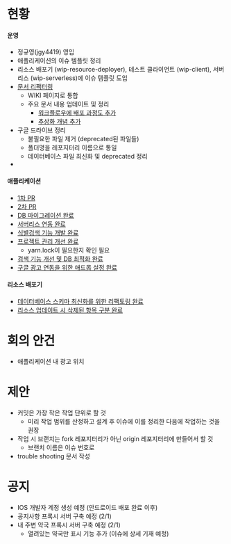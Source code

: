 # 현황
#### 운영
- 정규영(jgy4419) 영입
- 애플리케이션의 이슈 템플릿 정리
- 리소스 배포기 (wip-resource-deployer), 테스트 클라이언트 (wip-client), 서버리스 (wip-serverless)에 이슈 템플릿 도입
- [문서 리팩터링](https://github.com/KNUT-Capstone-Design-team-1/wip-document)
  - WIKI 페이지로 통합
  - 주요 문서 내용 업데이트 및 정리
    - [워크플로우에 배포 과정도 추가](https://github.com/KNUT-Capstone-Design-team-1/wip-document/wiki/%EC%9B%8C%ED%81%AC-%ED%94%8C%EB%A1%9C%EC%9A%B0)
    - [추상화 개념 추가](https://github.com/KNUT-Capstone-Design-team-1/wip-document/wiki/%EC%B6%94%EC%83%81%ED%99%94-%EA%B0%9C%EB%85%90)
- 구글 드라이브 정리
  - 불필요한 파일 제거 (deprecated된 파일들)
  - 폴더명을 레포지터리 이름으로 통일
  - 데이터베이스 파일 최신화 및 deprecated 정리
- 
 
#### 애플리케이션
- [1차 PR](https://github.com/KNUT-Capstone-Design-team-1/wip-application-v2/pull/56)
- [2차 PR](https://github.com/KNUT-Capstone-Design-team-1/wip-application-v2/pull/57)
- [DB 마이그레이션 완료](https://github.com/KNUT-Capstone-Design-team-1/wip-application-v2/issues/39)
- [서버리스 연동 완료](https://github.com/KNUT-Capstone-Design-team-1/wip-application-v2/issues/40)
- [식별검색 기능 개발 완료](https://github.com/KNUT-Capstone-Design-team-1/wip-application-v2/issues/28)
- [프로젝트 관리 개선 완료](https://github.com/KNUT-Capstone-Design-team-1/wip-application-v2/issues/27)
  - yarn.lock이 필요한지 확인 필요
- [검색 기능 개선 및 DB 최적화 완료](https://github.com/KNUT-Capstone-Design-team-1/wip-application-v2/issues/54)
- [구글 광고 연동을 위한 애드몹 설정 완료](https://github.com/KNUT-Capstone-Design-team-1/wip-application-v2/issues/45)

#### 리소스 배포기
- [데이터베이스 스키마 최신화를 위한 리팩토링 완료](https://github.com/KNUT-Capstone-Design-team-1/wip-resource-deployer/issues/4)
- [리소스 업데이트 시 삭제된 항목 구분 완료](https://github.com/KNUT-Capstone-Design-team-1/wip-resource-deployer/issues/5)

# 회의 안건
- 애플리케이션 내 광고 위치

# 제안
- 커밋은 가장 작은 작업 단위로 할 것
  - 미리 작업 범위를 산정하고 설계 후 이슈에 이를 정리한 다음에 작업하는 것을 권장
- 작업 시 브랜치는 fork 레포지터리가 아닌 origin 레포지터리에 만들어서 할 것
  - 브랜치 이름은 이슈 번호로
- trouble shooting 문서 작성

# 공지
- IOS 개발자 계정 생성 예정 (안드로이드 배포 완료 이후)
- 공지사항 프록시 서버 구축 예정 (2/1)
- 내 주변 약국 프록시 서버 구축 예정 (2/1)
  - 열려있는 약국만 표시 기능 추가 (이슈에 상세 기재 예정)
